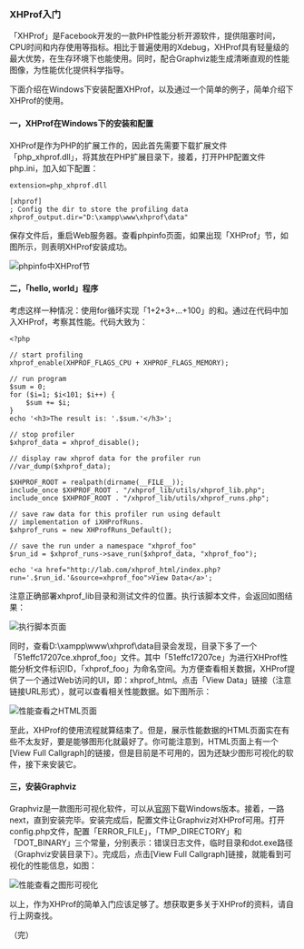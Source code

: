 ### XHProf入门 ###

「XHProf」是Facebook开发的一款PHP性能分析开源软件，提供阻塞时间，CPU时间和内存使用等指标。相比于普遍使用的Xdebug，XHProf具有轻量级的最大优势，在生存环境下也能使用。同时，配合Graphviz能生成清晰直观的性能图像，为性能优化提供科学指导。

下面介绍在Windows下安装配置XHProf，以及通过一个简单的例子，简单介绍下XHProf的使用。

#### 一，XHProf在Windows下的安装和配置 ####

XHProf是作为PHP的扩展工作的，因此首先需要下载扩展文件「php_xhprof.dll」，将其放在PHP扩展目录下，接着，打开PHP配置文件php.ini，加入如下配置：

    extension=php_xhprof.dll

    [xhprof]
    ; Config the dir to store the profiling data
    xhprof_output.dir="D:\xampp\www\xhprof\data"

保存文件后，重启Web服务器。查看phpinfo页面，如果出现「XHProf」节，如图所示，则表明XHProf安装成功。

![phpinfo中XHProf节](https://github.com/phplaber/phplaber.github.com/blob/master/images/graph_00.png "phpinfo中XHProf节")

#### 二，「hello, world」程序 ####

考虑这样一种情况：使用for循环实现「1+2+3+...+100」的和。通过在代码中加入XHProf，考察其性能。代码大致为：

    <?php

    // start profiling
    xhprof_enable(XHPROF_FLAGS_CPU + XHPROF_FLAGS_MEMORY);

    // run program
    $sum = 0;
    for ($i=1; $i<101; $i++) {
		$sum += $i;
    }
	echo '<h3>The result is: '.$sum.'</h3>';

    // stop profiler
    $xhprof_data = xhprof_disable();

    // display raw xhprof data for the profiler run
    //var_dump($xhprof_data);

    $XHPROF_ROOT = realpath(dirname(__FILE__));
    include_once $XHPROF_ROOT . "/xhprof_lib/utils/xhprof_lib.php";
    include_once $XHPROF_ROOT . "/xhprof_lib/utils/xhprof_runs.php";

    // save raw data for this profiler run using default
    // implementation of iXHProfRuns.
    $xhprof_runs = new XHProfRuns_Default();

    // save the run under a namespace "xhprof_foo"
    $run_id = $xhprof_runs->save_run($xhprof_data, "xhprof_foo");

    echo '<a href="http://lab.com/xhprof_html/index.php?run='.$run_id.'&source=xhprof_foo">View Data</a>';

注意正确部署xhprof_lib目录和测试文件的位置。执行该脚本文件，会返回如图结果：

![执行脚本页面](https://github.com/phplaber/phplaber.github.com/blob/master/images/graph_01.png "执行脚本页面")

同时，查看D:\xampp\www\xhprof\data目录会发现，目录下多了一个「51effc17207ce.xhprof_foo」文件。其中「51effc17207ce」为进行XHProf性能分析文件标识ID，「xhprof_foo」为命名空间。为方便查看相关数据，XHProf提供了一个通过Web访问的UI，即：xhprof_html。点击「View Data」链接（注意链接URL形式），就可以查看相关性能数据。如下图所示：

![性能查看之HTML页面](https://github.com/phplaber/phplaber.github.com/blob/master/images/graph_02.png "性能查看之HTML页面")

至此，XHProf的使用流程就算结束了。但是，展示性能数据的HTML页面实在有些不太友好，要是能够图形化就最好了。你可能注意到，HTML页面上有一个[View Full Callgraph]的链接，但是目前是不可用的，因为还缺少图形可视化的软件，接下来安装它。

#### 三，安装Graphviz ####

Graphviz是一款图形可视化软件，可以从[官网](http://www.graphviz.org/ "Graphviz官方网站")下载Windows版本。接着，一路next，直到安装完毕。安装完成后，配置文件让Graphviz对XHProf可用。打开config.php文件，配置「ERROR_FILE」，「TMP_DIRECTORY」和「DOT_BINARY」三个常量，分别表示：错误日志文件，临时目录和dot.exe路径（Graphviz安装目录下）。完成后，点击[View Full Callgraph]链接，就能看到可视化的性能信息，如图：

![性能查看之图形可视化](https://github.com/phplaber/phplaber.github.com/blob/master/images/graph_03.png "性能查看之图形可视化")

以上，作为XHProf的简单入门应该足够了。想获取更多关于XHProf的资料，请自行上网查找。

（完）
